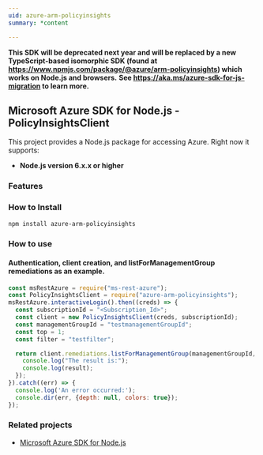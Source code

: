 ```yaml
---
uid: azure-arm-policyinsights
summary: *content

---
```

**This SDK will be deprecated next year and will be replaced by a new TypeScript-based isomorphic SDK (found at https://www.npmjs.com/package/@azure/arm-policyinsights) which works on Node.js and browsers.**
**See https://aka.ms/azure-sdk-for-js-migration to learn more.**
## Microsoft Azure SDK for Node.js - PolicyInsightsClient

This project provides a Node.js package for accessing Azure. Right now it supports:
- **Node.js version 6.x.x or higher**

### Features


### How to Install

```bash
npm install azure-arm-policyinsights
```

### How to use

#### Authentication, client creation, and listForManagementGroup remediations as an example.

```javascript
const msRestAzure = require("ms-rest-azure");
const PolicyInsightsClient = require("azure-arm-policyinsights");
msRestAzure.interactiveLogin().then((creds) => {
  const subscriptionId = "<Subscription_Id>";
  const client = new PolicyInsightsClient(creds, subscriptionId);
  const managementGroupId = "testmanagementGroupId";
  const top = 1;
  const filter = "testfilter";

  return client.remediations.listForManagementGroup(managementGroupId, top, filter).then((result) => {
    console.log("The result is:");
    console.log(result);
  });
}).catch((err) => {
  console.log('An error occurred:');
  console.dir(err, {depth: null, colors: true});
});
```
### Related projects

- [Microsoft Azure SDK for Node.js](https://github.com/Azure/azure-sdk-for-node)
